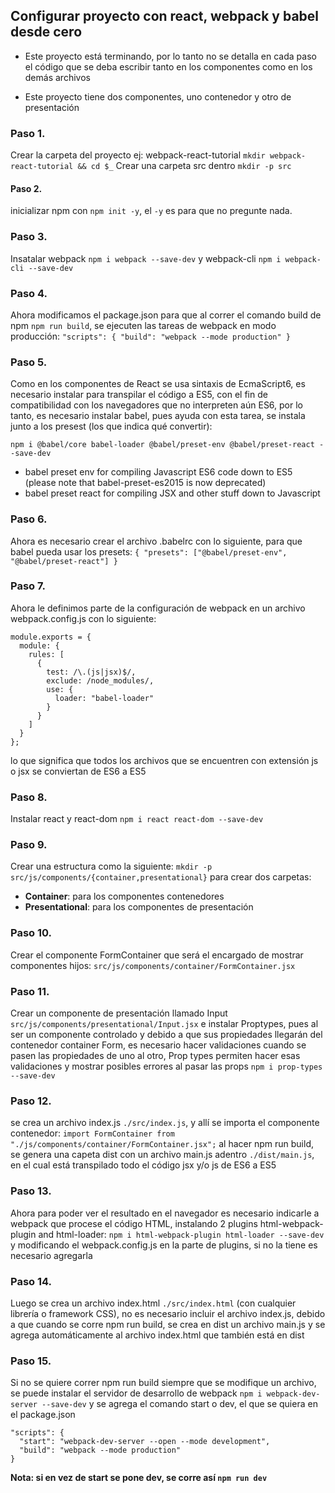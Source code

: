 ## Configurar proyecto con react, webpack y babel desde cero

* Este proyecto está terminando, por lo tanto no se detalla en cada paso el código que se deba escribir tanto en los componentes como en los demás archivos

* Este proyecto tiene dos componentes, uno contenedor y otro de presentación

### Paso 1.
Crear la carpeta del proyecto ej: webpack-react-tutorial
`mkdir webpack-react-tutorial && cd $_`
Crear una carpeta src dentro
`mkdir -p src`

#### Paso 2.
inicializar npm con `npm init -y`, el `-y` es para que no pregunte nada.

### Paso 3.
Insatalar webpack `npm i webpack --save-dev` y webpack-cli `npm i webpack-cli --save-dev`

### Paso 4.
Ahora modificamos el package.json para que al correr el comando build de npm `npm run build`, se ejecuten
las tareas de webpack en modo producción:
` "scripts": { "build": "webpack --mode production" } `

### Paso 5.
Como en los componentes de React se usa sintaxis de EcmaScript6, es necesario instalar para transpilar el código a ES5, con el fin de compatibilidad con los navegadores que no interpreten aún ES6, por lo tanto, es necesario instalar babel, pues ayuda con esta tarea,
se instala junto a los presest (los que indica qué convertir):

`npm i @babel/core babel-loader @babel/preset-env @babel/preset-react --save-dev`

* babel preset env for compiling Javascript ES6 code down to ES5 (please note that babel-preset-es2015 is now deprecated)
* babel preset react for compiling JSX and other stuff down to Javascript

### Paso 6.
Ahora es necesario crear el archivo .babelrc con lo siguiente, para que babel pueda usar los presets:
`{ "presets": ["@babel/preset-env", "@babel/preset-react"] }`

### Paso 7.
Ahora le definimos parte de la configuración de webpack en un archivo webpack.config.js con lo siguiente:
``` 
module.exports = {
  module: {
    rules: [
      {
        test: /\.(js|jsx)$/,
        exclude: /node_modules/,
        use: {
          loader: "babel-loader"
        }
      }
    ]
  }
}; 
```
lo que significa que todos los archivos que se encuentren con extensión js o jsx se conviertan de ES6 a ES5

### Paso 8.
Instalar react y react-dom `npm i react react-dom --save-dev`

### Paso 9.
Crear una estructura como la siguiente:
`mkdir -p src/js/components/{container,presentational}`
para crear dos carpetas: 
* **Container**: para los componentes contenedores
* **Presentational**: para los componentes de presentación

### Paso 10.
Crear el componente FormContainer que será el encargado de mostrar componentes hijos:
`src/js/components/container/FormContainer.jsx`

### Paso 11.
Crear un componente de presentación llamado Input
`src/js/components/presentational/Input.jsx` 
e instalar Proptypes, pues al ser un componente controlado y debido a que sus
propiedades llegarán del contenedor container Form, es necesario hacer validaciones cuando se pasen las propiedades de uno al otro, Prop types permiten hacer esas validaciones y mostrar posibles errores al pasar las props
`npm i prop-types --save-dev`

### Paso 12.
se crea un archivo index.js `./src/index.js`, y allí se importa el componente contenedor:
`import FormContainer from "./js/components/container/FormContainer.jsx";`
al hacer npm run build, se genera una capeta dist con un archivo main.js adentro `./dist/main.js`, en el cual está transpilado todo el código jsx y/o js de ES6 a ES5

### Paso 13.
Ahora para poder ver el resultado en el navegador es necesario indicarle a webpack que procese el código HTML, instalando 2 plugins html-webpack-plugin and html-loader:
`npm i html-webpack-plugin html-loader --save-dev`
y modificando el webpack.config.js en la parte de plugins, si no la tiene es necesario agregarla

### Paso 14.
Luego se crea un archivo index.html `./src/index.html` (con cualquier librería o framework CSS), no es necesario incluir el archivo index.js, debido a que cuando se corre npm run build, se crea en dist un archivo main.js y se agrega automáticamente al archivo index.html que también está en dist

### Paso 15. 
Si no se quiere correr npm run build siempre que se modifique un archivo, se puede instalar el servidor de desarrollo de webpack
`npm i webpack-dev-server --save-dev`
y se agrega el comando start o dev, el que se quiera en el package.json
```
"scripts": {
  "start": "webpack-dev-server --open --mode development",
  "build": "webpack --mode production"
}
```
**Nota: si en vez de start se pone dev, se corre así `npm run dev`**







